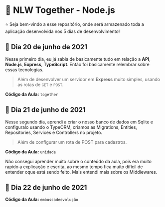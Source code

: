 # :rocket: NLW Together - Node.js

:star: Seja bem-vindo a esse repositório, onde será armazenado toda a aplicação desenvolvida nos 5 dias de desenvolvimento!

## :date: Dia 20 de junho de 2021

Nesse primeiro dia, eu já sabia de basicamente tudo em relação a **API**, **Node.js**, **Express**, **TypeScript**. Então foi basicamente relembrar sobre essas tecnologias.

> Além de desenvolver um servidor em **Express** muito simples, usando as rotas de `GET` e `POST`.

**Código da Aula:** `together`

## :date: Dia 21 de junho de 2021

Nesse segundo dia, aprendi a criar o nosso banco de dados em Sqlite e configuralo usando o TypeORM, criamos as Migrations, Entities, Repositories, Services e Controllers no projeto.

> Além de configurar um rota de POST para cadastros.

**Código da Aula:** `unidade`

Não consegui aprender muito sobre o conteúdo da aula, pois era muito rapido a explicação e escrita, ao mesmo tempo fica muito difícil de entender oque está sendo feito.
Mais entendi mais sobre os Middiewares.

## :date: Dia 22 de junho de 2021

**Código da Aula:** `embuscadeevolução`